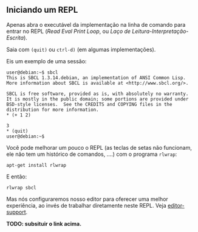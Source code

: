 ## Iniciando um REPL

Apenas abra o executável da implementação na linha de comando para entrar no
REPL (*Read Eval Print Loop*, ou *Laço de Leitura-Interpretação-Escrita*).

Saia com `(quit)` ou `ctrl-d)` (em algumas implementações).

Eis um exemplo de uma sessão:
```
user@debian:~$ sbcl
This is SBCL 1.3.14.debian, an implementation of ANSI Common Lisp.
More information about SBCL is available at <http://www.sbcl.org/>.

SBCL is free software, provided as is, with absolutely no warranty.
It is mostly in the public domain; some portions are provided under
BSD-style licenses.  See the CREDITS and COPYING files in the
distribution for more information.
* (+ 1 2)

3
* (quit)
user@debian:~$
```

Você pode melhorar um pouco o REPL (as teclas de setas não funcionam, ele não tem
um histórico de comandos, ....) com o programa `rlwrap`:

	apt-get install rlwrap
	
E então:

	rlwrap sbcl

Mas nós configuraremos nosso editor para oferecer uma melhor experiência, ao invés
de trabalhar diretamente neste REPL. Veja [editor-support](#).

**TODO: subsituir o link acima.**
